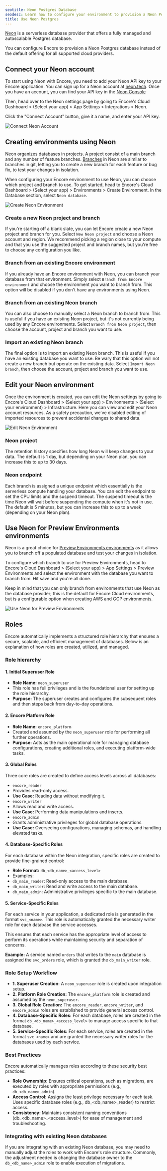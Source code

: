 ```yaml
---
seotitle: Neon Postgres Database
seodesc: Learn how to configure your environment to provision a Neon Postgres database.
title: Use Neon Postgres
---
```


[Neon](https://neon.tech/) is a serverless database provider that offers a fully managed and autoscalable
Postgres database.

You can configure Encore to provision a Neon Postgres database instead of the default offering for all supported cloud providers.

## Connect your Neon account
To start using Neon with Encore, you need to add your Neon API key to your Encore application. You can sign up for 
a Neon account at [neon.tech](https://neon.tech/). Once you have an account, you can find your API key in the
[Neon Console](https://neon.tech/docs/manage/api-keys)

Then, head over to the Neon settings page by going to
Encore's Cloud Dashboard > (Select your app) > App Settings > Integrations > Neon.

Click the "Connect Account" button, give it a name, and enter your API key.

<img src="/assets/docs/connect-neon.png" title="Connect Neon Account" className="mx-auto"/>

## Creating environments using Neon
Neon organizes databases in projects. A project consist of a main branch and any number of feature branches.
[Branches](https://neon.tech/docs/introduction/branching) in Neon are similar to branches in git, letting you to create a new branch for each feature or bug fix, to test your changes in isolation.

When configuring your Encore environment to use Neon, you can choose which project and branch to use. To get started,
head to Encore's Cloud Dashboard > (Select your app) > Environments > Create Environment. In the Database section, select
`Neon database`.

<img src="/assets/docs/create-neon.png" title="Create Neon Environment" className="mx-auto"/>

### Create a new Neon project and branch
If you're starting off a blank slate, you can let Encore create a new Neon project and branch for you. 
Select `New Neon project` and choose a Neon account and region. We recommend picking a region close to your compute and
that you use the suggested project and branch names, but you're free to choose any configuration you like. 

### Branch from an existing Encore environment
If you already have an Encore environment with Neon, you can branch your database from that environment.
Simply select `Branch from Encore environment` and choose the environment you want to branch from. This option will 
be disabled if you don't have any environments using Neon.

### Branch from an existing Neon branch
You can also choose to manually select a Neon branch to branch from. This is useful if you have an existing Neon project, 
but it's not currently being used by any Encore environments. Select `Branch from Neon project`,
then choose the account, project and branch you want to use. 

### Import an existing Neon branch
The final option is to import an existing Neon branch. This is useful if you have an existing database you want to use.
Be wary that this option will not create a new branch but operate on the existing data. Select `Import Neon branch`,
then choose the account, project and branch you want to use. 

## Edit your Neon environment
Once the environment is created, you can edit the Neon settings by going to Encore's Cloud Dashboard > (Select your app) > Environments > (Select your environment) > Infrastructure. 
Here you can view and edit your Neon account resources. As a safety precaution, we've disabled editing of imported
resources to prevent accidental changes to shared data.

<img src="/assets/docs/edit-neon.png" title="Edit Neon Environment" className="mx-auto"/>

### Neon project
The retention history specifies how long Neon will keep changes to your data. The default is 1 day, but depending on your
Neon plan, you can increase this to up to 30 days.

### Neon endpoint
Each branch is assigned a unique endpoint which essentially is the serverless compute handling your database. 
You can edit the endpoint to set the CPU limits and the suspend timeout. The suspend timeout is the time Neon will wait
before suspending the compute when it's not in use. The default is 5 minutes, but you can increase this to up to a week 
(depending on your Neon plan).

## Use Neon for Preview Environments environments 
Neon is a great choice for [Preview Environments environments](/docs/deploy/preview-environments) as it allows you to branch off a populated 
database and test your changes in isolation.  

To configure which branch to use for Preview Environments, head to 
Encore's Cloud Dashboard > (Select your app) > App Settings > Preview Environments 
and select the environment with the database you want to branch from. Hit save and you're all done.

Keep in mind that you can only branch from environments that use Neon as the database provider; this is the default for Encore Cloud environments, but is a configurable option when creating AWS and GCP environments.

<img src="/assets/docs/pr-neon.png" title="Use Neon for Preview Environments" className="mx-auto"/>

## Roles

Encore automatically implements a structured role hierarchy that ensures a secure, scalable, and efficient management of databases.
Below is an explanation of how roles are created, utilized, and managed.

### Role hierarchy

#### 1. Initial Superuser Role
- **Role Name:** `neon_superuser`
 - This role has full privileges and is the foundational user for setting up the role hierarchy.
 - **Purpose:** The superuser creates and configures the subsequent roles and then steps back from day-to-day operations.

#### 2. Encore Platform Role
- **Role Name:** `encore_platform`
 - Created and assumed by the `neon_superuser` role for performing all further operations.
 - **Purpose:** Acts as the main operational role for managing database configurations, creating additional roles, and executing platform-wide tasks.

#### 3. Global Roles
Three core roles are created to define access levels across all databases:

- `encore_reader`
 - Provides read-only access.
 - **Use Case:** Reading data without modifying it.
- `encore_writer`
 - Allows read and write access.
 - **Use Case:** Performing data manipulations and inserts.
- `encore_admin`
 - Grants administrative privileges for global database operations.
 - **Use Case:** Overseeing configurations, managing schemas, and handling elevated tasks.

#### 4. Database-Specific Roles
For each database within the Neon integration, specific roles are created to provide fine-grained control:

- **Role Format:** `db_<db_name>_<access_level>`
 - Examples:
  - `db_main_reader`: Read-only access to the main database.
  - `db_main_writer`: Read and write access to the main database.
  - `db_main_admin`: Administrative privileges specific to the main database.

#### 5. Service-Specific Roles
For each service in your application, a dedicated role is generated in the format `svc_<name>`.
This role is automatically granted the necessary writer role for each database the service accesses. 

This ensures that each service has the appropriate level of access to perform its operations while maintaining security and separation of concerns.

**Example:** A service named `orders` that writes to the `main` database is assigned the `svc_orders` role, which is granted the `db_main_writer` role.


### Role Setup Workflow

- **1. Superuser Creation:** A `neon_superuser` role is created upon integration setup.
- **2. Platform Role Creation:** The `encore_platform` role is created and assumed by the `neon_superuser`.
- **3. Global Role Creation:** The `encore_reader`, `encore_writer`, and `encore_admin` roles are established to provide general access control.
- **4. Database-Specific Roles:** For each database, roles are created in the format `db_<db_name>_<access_level>` to manage access specific to that database.
- **5. Service-Specific Roles:** For each service, roles are created in the format `svc_<name>` and are granted the necessary writer roles for the databases used by each service.

### Best Practices

Encore automatically manages roles according to these security best practices:

- **Role Ownership:** Ensures critical operations, such as migrations, are executed by roles with appropriate permissions (e.g., `db_<db_name>_admin`).
- **Access Control:** Assigns the least privilege necessary for each task. Uses specific database roles (e.g., db_<db_name>_reader) to restrict access.
- **Consistency:** Maintains consistent naming conventions (db_<db_name>_<access_level>) for ease of management and troubleshooting.

### Integrating with existing Neon databases

If you are integrating with an existing Neon database, you may need to manually adjust the roles to work with Encore's role structure.
Commonly, the adjustment needed is changing the database owner to the `db_<db_name>_admin` role to enable execution of migrations.
